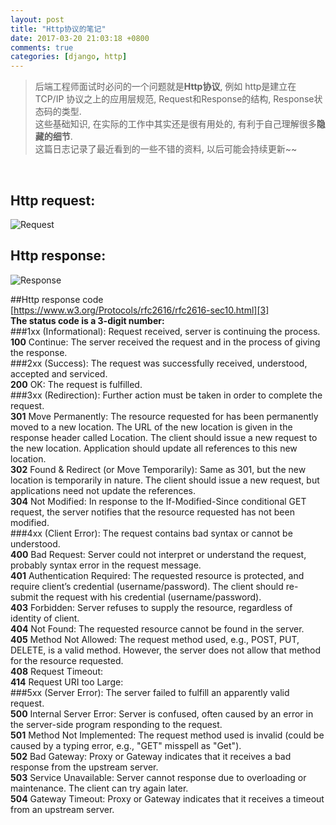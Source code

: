 ```yaml
---
layout: post
title: "Http协议的笔记"
date: 2017-03-20 21:03:18 +0800
comments: true
categories: [django, http]
---
```


> 后端工程师面试时必问的一个问题就是**Http协议**, 例如 http是建立在 TCP/IP 协议之上的应用层规范, Request和Response的结构, Response状态码的类型.    
这些基础知识, 在实际的工作中其实还是很有用处的, 有利于自己理解很多**隐藏的细节**.     
这篇日志记录了最近看到的一些不错的资料, 以后可能会持续更新~~    
<!--more-->
<br>  



## Http request:
![Request][1]

## Http response:
![Response][2]

##Http response code   
[https://www.w3.org/Protocols/rfc2616/rfc2616-sec10.html][3]   
**The status code is a 3-digit number:**   
###1xx (Informational): Request received, server is continuing the process.   
**100** Continue: The server received the request and in the process of giving the response.   
###2xx (Success): The request was successfully received, understood, accepted and serviced.   
**200** OK: The request is fulfilled.   
###3xx (Redirection): Further action must be taken in order to complete the request.   
**301** Move Permanently: The resource requested for has been permanently moved to a new location. The URL of the new location is given in the response header called Location. The client should issue a new request to the new location. Application should update all references to this new location.   
**302** Found & Redirect (or Move Temporarily): Same as 301, but the new location is temporarily in nature. The client should issue a new request, but applications need not update the references.   
**304** Not Modified: In response to the If-Modified-Since conditional GET request, the server notifies that the resource requested has not been modified.   
###4xx (Client Error): The request contains bad syntax or cannot be understood.   
**400** Bad Request: Server could not interpret or understand the request, probably syntax error in the request message.   
**401** Authentication Required: The requested resource is protected, and require client’s credential (username/password). The client should re-submit the request with his credential (username/password).   
**403** Forbidden: Server refuses to supply the resource, regardless of identity of client.   
**404** Not Found: The requested resource cannot be found in the server.   
**405** Method Not Allowed: The request method used, e.g., POST, PUT, DELETE, is a valid method. However, the server does not allow that method for the resource requested.   
**408** Request Timeout:   
**414** Request URI too Large:   
###5xx (Server Error): The server failed to fulfill an apparently valid request.   
**500** Internal Server Error: Server is confused, often caused by an error in the server-side program responding to the request.   
**501** Method Not Implemented: The request method used is invalid (could be caused by a typing error, e.g., "GET" misspell as "Get").   
**502** Bad Gateway: Proxy or Gateway indicates that it receives a bad response from the upstream server.   
**503** Service Unavailable: Server cannot response due to overloading or maintenance. The client can try again later.   
**504** Gateway Timeout: Proxy or Gateway indicates that it receives a timeout from an upstream server.   


  [1]: https://www.ntu.edu.sg/home/ehchua/programming/webprogramming/images/HTTP_RequestMessageExample.png
  [2]: https://www.ntu.edu.sg/home/ehchua/programming/webprogramming/images/HTTP_ResponseMessageExample.png
  [3]: https://www.w3.org/Protocols/rfc2616/rfc2616-sec10.html
